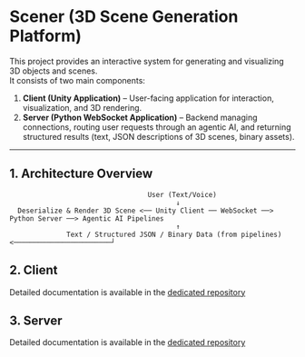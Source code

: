 # Scener (3D Scene Generation Platform)

This project provides an interactive system for generating and visualizing 3D objects and scenes.  
It consists of two main components:  

1. **Client (Unity Application)** – User-facing application for interaction, visualization, and 3D rendering.  
2. **Server (Python WebSocket Application)** – Backend managing connections, routing user requests through an agentic AI, and returning structured results (text, JSON descriptions of 3D scenes, binary assets).  

---

## 1. Architecture Overview

                                      User (Text/Voice)
                                             ↓
      Deserialize & Render 3D Scene <── Unity Client ── WebSocket ──> Python Server ──> Agentic AI Pipelines
                                             ↑
                  Text / Structured JSON / Binary Data (from pipelines) <────────────────────────┘


## 2. Client

Detailed documentation is available in the [dedicated repository](https://github.com/CAOR-XRteam/scener_unity)

## 3. Server

Detailed documentation is available in the [dedicated repository](https://github.com/CAOR-XRteam/scener_server)

